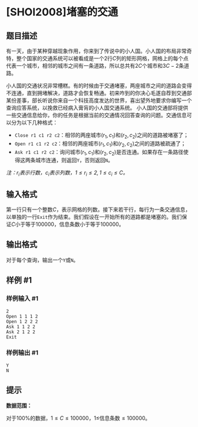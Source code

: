 # [SHOI2008]堵塞的交通

## 题目描述

有一天，由于某种穿越现象作用，你来到了传说中的小人国。小人国的布局非常奇特，整个国家的交通系统可以被看成是一个$2$行$C$列的矩形网格，网格上的每个点代表一个城市，相邻的城市之间有一条道路，所以总共有$2C$个城市和$3C-2$条道路。 

小人国的交通状况非常槽糕。有的时候由于交通堵塞，两座城市之间的道路会变得不连通，直到拥堵解决，道路才会恢复畅通。初来咋到的你决心毛遂自荐到交通部某份差事，部长听说你来自一个科技高度发达的世界，喜出望外地要求你编写一个查询应答系统，以挽救已经病入膏肓的小人国交通系统。 小人国的交通部将提供一些交通信息给你，你的任务是根据当前的交通情况回答查询的问题。交通信息可以分为以下几种格式：

- `Close r1 c1 r2 c2`：相邻的两座城市$(r_1, c_1)$和$(r_2, c_2)$之间的道路被堵塞了；
- `Open r1 c1 r2 c2`：相邻的两座城市$(r_1, c_1)$和$(r_2, c_2)$之间的道路被疏通了；
- `Ask r1 c1 r2 c2`：询问城市$(r_1, c_1)$和$(r_2, c_2)$是否连通。如果存在一条路径使得这两条城市连通，则返回`Y`，否则返回`N`。

*注：$r_i$表示行数，$c_i$表示列数，$1 \leq r_i \leq 2, 1 \leq c_i \leq C$。*

## 输入格式

第一行只有一个整数$C$，表示网格的列数。接下来若干行，每行为一条交通信息，以单独的一行`Exit`作为结束。我们假设在一开始所有的道路都是堵塞的。我们保证$C$小于等于$100000$，信息条数小于等于$100000$。

## 输出格式

对于每个查询，输出一个`Y`或`N`。

## 样例 #1

### 样例输入 #1
```
2
Open 1 1 1 2
Open 1 2 2 2
Ask 1 1 2 2
Ask 2 1 2 2
Exit
```

### 样例输出 #1

```
Y
N
```

## 提示

**数据范围：**

对于100%的数据，$1 \leq C \leq 100000$，$1 \leq$信息条数$\leq 100000$。
